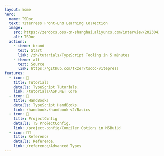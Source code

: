 ```yaml
---
layout: home
hero:
  name: TSDoc
  text: VitePress Front-End Learning Collection
  image:
    src: https://zerdocs.oss-cn-shanghai.aliyuncs.com/interview/202304181505379.webp
    alt: TSDoc
  actions:
    - theme: brand
      text: Start
      link: /zh/tutorials/TypeScript Tooling in 5 minutes
    - theme: alt
      text: Source
      link: https://github.com/fxzer/tsdoc-vitepress
features:
  - icon: 🎨
    title: Tutorials
    details: TypeScript Tutorials.
    link: /tutorials/ASP.NET Core
  - icon: 🚚
    title: HandBooks
    details: TypeScript HandBooks.
    link: /handbooks/handbook-v2/Basics
  - icon: 📝
    title: ProjectConfig
    details: TS ProjectConfig.
    link: /project-config/Compiler Options in MSBuild
  - icon: 🧑‍💻
    title: Reference
    details: Reference.
    link: /reference/Advanced Types
---
```

